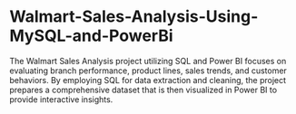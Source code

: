 # Walmart-Sales-Analysis-Using-MySQL-and-PowerBi
The Walmart Sales Analysis project utilizing SQL and Power BI focuses on evaluating branch performance, product lines, sales trends, and customer behaviors. By employing SQL for data extraction and cleaning, the project prepares a comprehensive dataset that is then visualized in Power BI to provide interactive insights. 
